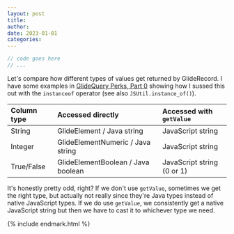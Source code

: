 ```yaml
---
layout: post
title: 
author: 
date: 2023-01-01
categories: 
---
```





~~~ javascript
// code goes here
// ...
~~~






Let's compare how different types of values get returned by GlideRecord. I have some examples in [GlideQuery Perks, Part 0](/2023/01/30/glidequery-perks-part-0.html) showing how I sussed this out with the `instanceof` operator (see also `JSUtil.instance_of()`).

| Column type | Accessed directly | Accessed with `getValue` |
|:------------|:-----------------|:----------------|
| String | GlideElement / Java string | JavaScript string |
| Integer | GlideElementNumeric / Java string | JavaScript string |
| True/False | GlideElementBoolean / Java boolean | JavaScript string (0 or 1) |

It's honestly pretty odd, right? If we don't use `getValue`, sometimes we get the right type, but actually not really since they're Java types instead of native JavaScript types. If we do use `getValue`, we consistently get a native JavaScript string but then we have to cast it to whichever type we need.

{% include endmark.html %}

